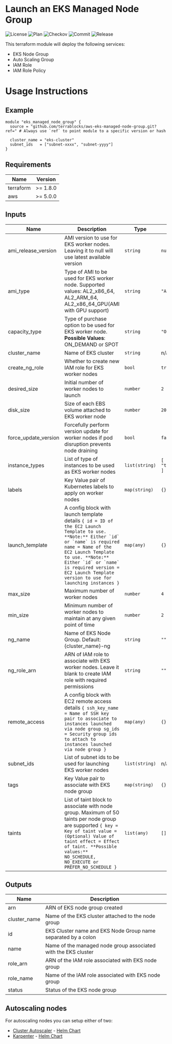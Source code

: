 <!-- BEGIN_TF_DOCS -->
# Launch an EKS Managed Node Group

![License](https://img.shields.io/github/license/terrablocks/aws-eks-managed-node-group?style=for-the-badge) ![Plan](https://img.shields.io/github/actions/workflow/status/terrablocks/aws-eks-managed-node-group/tf-plan.yml?branch=main&label=Plan&style=for-the-badge) ![Checkov](https://img.shields.io/github/actions/workflow/status/terrablocks/aws-eks-managed-node-group/checkov.yml?branch=main&label=Checkov&style=for-the-badge) ![Commit](https://img.shields.io/github/last-commit/terrablocks/aws-eks-managed-node-group?style=for-the-badge) ![Release](https://img.shields.io/github/v/release/terrablocks/aws-eks-managed-node-group?style=for-the-badge)

This terraform module will deploy the following services:
- EKS Node Group
- Auto Scaling Group
- IAM Role
- IAM Role Policy

# Usage Instructions
## Example
```hcl
module "eks_managed_node_group" {
  source = "github.com/terrablocks/aws-eks-managed-node-group.git?ref=" # Always use `ref` to point module to a specific version or hash

  cluster_name = "eks-cluster"
  subnet_ids   = ["subnet-xxxx", "subnet-yyyy"]
}
```

## Requirements

| Name | Version |
|------|---------|
| terraform | >= 1.8.0 |
| aws | >= 5.0.0 |

## Inputs

| Name | Description | Type | Default | Required |
|------|-------------|------|---------|:--------:|
| ami_release_version | AMI version to use for EKS worker nodes. Leaving it to null will use latest available version | `string` | `null` | no |
| ami_type | Type of AMI to be used for EKS worker node. Supported values: AL2_x86_64, AL2_ARM_64, AL2_x86_64_GPU(AMI with GPU support) | `string` | `"AL2_x86_64"` | no |
| capacity_type | Type of purchase option to be used for EKS worker node. **Possible Values**: ON_DEMAND or SPOT | `string` | `"ON_DEMAND"` | no |
| cluster_name | Name of EKS cluster | `string` | n/a | yes |
| create_ng_role | Whether to create new IAM role for EKS worker nodes | `bool` | `true` | no |
| desired_size | Initial number of worker nodes to launch | `number` | `2` | no |
| disk_size | Size of each EBS volume attached to EKS worker node | `number` | `20` | no |
| force_update_version | Forcefully perform version update for worker nodes if pod disruption prevents node draining | `bool` | `false` | no |
| instance_types | List of type of instances to be used as EKS worker nodes | `list(string)` | ```[ "t3.medium" ]``` | no |
| labels | Key Value pair of Kubernetes labels to apply on worker nodes | `map(string)` | `{}` | no |
| launch_template | A config block with launch template details ```{ id = ID of the EC2 Launch Template to use. **Note:** Either `id` or `name` is required name = Name of the EC2 Launch Template to use. **Note:** Either `id` or `name` is required version = EC2 Launch Template version to use for launching instances }``` | `map(any)` | `{}` | no |
| max_size | Maximum number of worker nodes | `number` | `4` | no |
| min_size | Minimum number of worker nodes to maintain at any given point of time | `number` | `2` | no |
| ng_name | Name of EKS Node Group. Default: {cluster_name}-ng | `string` | `""` | no |
| ng_role_arn | ARN of IAM role to associate with EKS worker nodes. Leave it blank to create IAM role with required permissions | `string` | `""` | no |
| remote_access | A config block with EC2 remote access details ```{ ssh_key_name = Name of SSH key pair to associate to instances launched via node group sg_ids = Security group ids to attach to instances launched via node group }``` | `map(any)` | `{}` | no |
| subnet_ids | List of subnet ids to be used for launching EKS worker nodes | `list(string)` | n/a | yes |
| tags | Key Value pair to associate with EKS node group | `map(string)` | `{}` | no |
| taints | List of taint block to associate with node group. Maximum of 50 taints per node group are supported ```{ key = Key of taint value = (Optional) Value of taint effect = Effect of taint. **Possible values:** NO_SCHEDULE, NO_EXECUTE or PREFER_NO_SCHEDULE }``` | `list(any)` | `[]` | no |

## Outputs

| Name | Description |
|------|-------------|
| arn | ARN of EKS node group created |
| cluster_name | Name of the EKS cluster attached to the node group |
| id | EKS Cluster name and EKS Node Group name separated by a colon |
| name | Name of the managed node group associated with the EKS cluster |
| role_arn | ARN of the IAM role associated with EKS node group |
| role_name | Name of the IAM role associated with EKS node group |
| status | Status of the EKS node group |

## Autoscaling nodes

For autoscaling nodes you can setup either of two:
- [Cluster Autoscaler](https://github.com/kubernetes/autoscaler/blob/master/cluster-autoscaler/cloudprovider/aws/README.md) - [Helm Chart](https://github.com/kubernetes/autoscaler/tree/master/charts/cluster-autoscaler)
- [Karpenter](https://karpenter.sh/) - [Helm Chart](https://github.com/aws/karpenter-provider-aws/tree/main/charts/karpenter)
<!-- END_TF_DOCS -->
